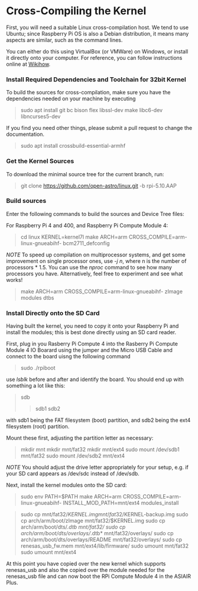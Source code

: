# Cross-Compiling the Kernel

First, you will need a suitable Linux cross-compilation host. We tend to use Ubuntu; since Raspberry Pi OS is also a Debian distribution, it means many aspects are similar, such as the command lines.

You can either do this using VirtualBox (or VMWare) on Windows, or install it directly onto your computer. For reference, you can follow instructions online at [Wikihow](https://www.wikihow.com/Install-Ubuntu-on-VirtualBox).

### Install Required Dependencies and Toolchain for 32bit Kernel

To build the sources for cross-compilation, make sure you have the dependencies needed on your machine by executing

> sudo apt install git bc bison flex libssl-dev make libc6-dev libncurses5-dev

If you find you need other things, please submit a pull request to change the documentation.

> sudo apt install crossbuild-essential-armhf

### Get the Kernel Sources

To download the minimal source tree for the current branch, run:

> git clone https://github.com/open-astro/linux.git -b rpi-5.10.AAP

### Build sources

Enter the following commands to build the sources and Device Tree files:

For Raspberry Pi 4 and 400, and Raspberry Pi Compute Module 4:

> cd linux
> KERNEL=kernel7l
> make ARCH=arm CROSS\_COMPILE=arm-linux-gnueabihf- bcm2711\_defconfig

*NOTE*
To speed up compilation on multiprocessor systems, and get some improvement on single processor ones, use *-j n*, where n is the number of processors \* 1.5. You can use the *nproc* command to see how many processors you have. Alternatively, feel free to experiment and see what works!

> make ARCH=arm CROSS\_COMPILE=arm-linux-gnueabihf- zImage modules dtbs

### Install Directly onto the SD Card

Having built the kernel, you need to copy it onto your Raspberry Pi and install the modules; this is best done directly using an SD card reader.

First, plug in you Rasberry Pi Compute 4 into the Rasberry Pi Compute Module 4 IO Boarard using the jumper and the Micro USB Cable and connect to the board uisng the following command

> sudo ./rpiboot

use *lsblk* before and after and identify the board. You should end up with something a lot like this:

> sdb
> 
> 
> > sdb1
> > sdb2

with sdb1 being the FAT filesystem (boot) partition, and sdb2 being the ext4 filesystem (root) partition.

Mount these first, adjusting the partition letter as necessary:

> mkdir mnt
> mkdir mnt/fat32
> mkdir mnt/ext4
> sudo mount /dev/sdb1 mnt/fat32
> sudo mount /dev/sdb2 mnt/ext4

*NOTE*
You should adjust the drive letter appropriately for your setup, e.g. if your SD card appears as /dev/sdc instead of /dev/sdb.

Next, install the kernel modules onto the SD card:

> sudo env PATH=$PATH make ARCH=arm CROSS\_COMPILE=arm-linux-gnueabihf- INSTALL\_MOD\_PATH=mnt/ext4 modules\_install

> sudo cp mnt/fat32/$KERNEL.img mnt/fat32/$KERNEL-backup.img
> sudo cp arch/arm/boot/zImage mnt/fat32/$KERNEL.img
> sudo cp arch/arm/boot/dts/*.dtb mnt/fat32/*
> *sudo cp arch/arm/boot/dts/overlays/*.dtb\* mnt/fat32/overlays/
> sudo cp arch/arm/boot/dts/overlays/README mnt/fat32/overlays/
> sudo cp renesas\_usb\_fw.mem mnt/ext4/lib/firmware/
> sudo umount mnt/fat32
> sudo umount mnt/ext4

At this point you have copied over the new kernel which supports renesas\_usb and also the copied over the module needed for the renesas\_usb file and can now boot the RPi Compute Module 4 in the ASIAIR Plus.
